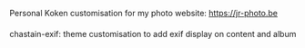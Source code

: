 Personal Koken customisation for my photo website: https://jr-photo.be

####
chastain-exif: theme customisation to add exif display on content and album